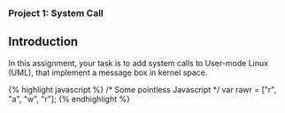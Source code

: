 ### Project 1: System Call

## Introduction
In this assignment, your task is to add system calls to User-mode Linux (UML), that implement a message box in kernel space.

{% highlight javascript %}
/* Some pointless Javascript */
var rawr = ["r", "a", "w", "r"];
{% endhighlight %}

